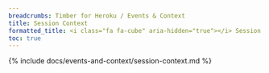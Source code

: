 ```yaml
---
breadcrumbs: Timber for Heroku / Events & Context
title: Session Context
formatted_title: <i class="fa fa-cube" aria-hidden="true"></i> Session Context
toc: true
---
```


{% include docs/events-and-context/session-context.md %}